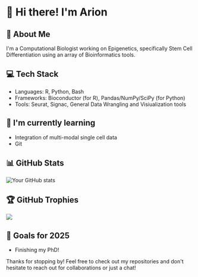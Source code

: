 # 👋 Hi there! I'm Arion

## 🚀 About Me
I'm a Computational Biologist working on Epigenetics, specifically Stem Cell Differentiation using an array of Bioinformatics tools.

## 💻 Tech Stack
- Languages: R, Python, Bash
- Frameworks: Bioconductor (for R), Pandas/NumPy/SciPy (for Python)
- Tools: Seurat, Signac, General Data Wrangling and Visiualization tools


## 🌱 I'm currently learning
- Integration of multi-modal single cell data
- Git



## 📊 GitHub Stats
![Your GitHub stats](https://github-readme-stats.vercel.app/api?username=YourGitHubUsername&show_icons=true&theme=radical)

## 🏆 GitHub Trophies
![](https://github-profile-trophy.vercel.app/?username=YourGitHubUsername&theme=radical&no-frame=false&no-bg=true&margin-w=4)

## 🎯 Goals for 2025
- Finishing my PhD!

Thanks for stopping by! Feel free to check out my repositories and don't hesitate to reach out for collaborations or just a chat!

